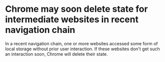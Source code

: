# Chrome may soon delete state for intermediate websites in recent navigation chain

In a recent navigation chain, one or more websites accessed some form of local storage without prior user interaction. If these websites don't get such an interaction soon, Chrome will delete their state.
